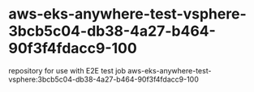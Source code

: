 # aws-eks-anywhere-test-vsphere-3bcb5c04-db38-4a27-b464-90f3f4fdacc9-100
repository for use with E2E test job aws-eks-anywhere-test-vsphere:3bcb5c04-db38-4a27-b464-90f3f4fdacc9-100
